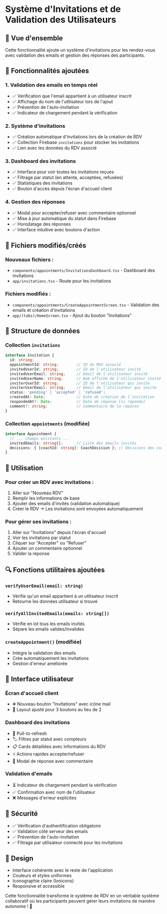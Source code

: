 # Système d'Invitations et de Validation des Utilisateurs

## 🎯 Vue d'ensemble

Cette fonctionnalité ajoute un système d'invitations pour les rendez-vous avec validation des emails et gestion des réponses des participants.

## 🔧 Fonctionnalités ajoutées

### 1. Validation des emails en temps réel
- ✅ Vérification que l'email appartient à un utilisateur inscrit
- ✅ Affichage du nom de l'utilisateur lors de l'ajout
- ✅ Prévention de l'auto-invitation
- ✅ Indicateur de chargement pendant la vérification

### 2. Système d'invitations
- ✅ Création automatique d'invitations lors de la création de RDV
- ✅ Collection Firebase `invitations` pour stocker les invitations
- ✅ Lien avec les données du RDV associé

### 3. Dashboard des invitations
- ✅ Interface pour voir toutes les invitations reçues
- ✅ Filtrage par statut (en attente, acceptées, refusées)
- ✅ Statistiques des invitations
- ✅ Bouton d'accès depuis l'écran d'accueil client

### 4. Gestion des réponses
- ✅ Modal pour accepter/refuser avec commentaire optionnel
- ✅ Mise à jour automatique du statut dans Firebase
- ✅ Horodatage des réponses
- ✅ Interface intuitive avec boutons d'action

## 📁 Fichiers modifiés/créés

### Nouveaux fichiers :
- `components/appointments/InvitationsDashboard.tsx` - Dashboard des invitations
- `app/invitations.tsx` - Route pour les invitations

### Fichiers modifiés :
- `components/appointments/CreateAppointmentScreen.tsx` - Validation des emails et création d'invitations
- `app/(tabs)/HomeScreen.tsx` - Ajout du bouton "Invitations"

## 🔄 Structure de données

### Collection `invitations`
```typescript
interface Invitation {
  id: string;
  appointmentId: string;        // ID du RDV associé
  invitedUserId: string;        // ID de l'utilisateur invité
  invitedUserEmail: string;     // Email de l'utilisateur invité
  invitedUserName: string;      // Nom affiché de l'utilisateur invité
  inviterUserId: string;        // ID de l'utilisateur qui invite
  inviterUserEmail: string;     // Email de l'utilisateur qui invite
  status: 'pending' | 'accepted' | 'refused';
  createdAt: Date;              // Date de création de l'invitation
  respondedAt?: Date;           // Date de réponse (si répondu)
  comment?: string;             // Commentaire de la réponse
}
```

### Collection `appointments` (modifiée)
```typescript
interface Appointment {
  // ... champs existants ...
  invitedEmails: string[];      // Liste des emails invités
  decisions: { [coachId: string]: CoachDecision }; // Décisions des coachs
}
```

## 🚀 Utilisation

### Pour créer un RDV avec invitations :
1. Aller sur "Nouveau RDV"
2. Remplir les informations de base
3. Ajouter des emails d'invités (validation automatique)
4. Créer le RDV → Les invitations sont envoyées automatiquement

### Pour gérer ses invitations :
1. Aller sur "Invitations" depuis l'écran d'accueil
2. Voir les invitations par statut
3. Cliquer sur "Accepter" ou "Refuser"
4. Ajouter un commentaire optionnel
5. Valider la réponse

## 🔍 Fonctions utilitaires ajoutées

### `verifyUserEmail(email: string)`
- Vérifie qu'un email appartient à un utilisateur inscrit
- Retourne les données utilisateur si trouvé

### `verifyAllInvitedEmails(emails: string[])`
- Vérifie en lot tous les emails invités
- Sépare les emails valides/invalides

### `createAppointment()` (modifiée)
- Intègre la validation des emails
- Crée automatiquement les invitations
- Gestion d'erreur améliorée

## 📱 Interface utilisateur

### Écran d'accueil client
- ➕ Nouveau bouton "Invitations" avec icône mail
- 🎨 Layout ajusté pour 3 boutons au lieu de 2

### Dashboard des invitations
- 🔄 Pull-to-refresh
- 🏷️ Filtres par statut avec compteurs
- 📋 Cards détaillées avec informations du RDV
- ⚡ Actions rapides accepter/refuser
- 💬 Modal de réponse avec commentaire

### Validation d'emails
- ⏳ Indicateur de chargement pendant la vérification
- ✅ Confirmation avec nom de l'utilisateur
- ❌ Messages d'erreur explicites

## 🔐 Sécurité

- ✅ Vérification d'authentification obligatoire
- ✅ Validation côté serveur des emails
- ✅ Prévention de l'auto-invitation
- ✅ Filtrage par utilisateur connecté pour les invitations

## 🎨 Design

- Interface cohérente avec le reste de l'application
- Couleurs et styles uniformes
- Iconographie claire (Ionicons)
- Responsive et accessible

Cette fonctionnalité transforme le système de RDV en un véritable système collaboratif où les participants peuvent gérer leurs invitations de manière autonome ! 🚀
